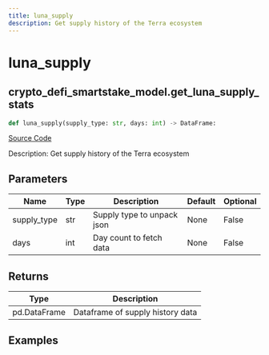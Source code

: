 ```yaml
---
title: luna_supply
description: Get supply history of the Terra ecosystem
---
```

# luna_supply

## crypto_defi_smartstake_model.get_luna_supply_stats

```python
def luna_supply(supply_type: str, days: int) -> DataFrame:
```
[Source Code](https://github.com/OpenBB-finance/OpenBBTerminal/tree/main/openbb_terminal/cryptocurrency/defi/smartstake_model.py#L13)

Description: Get supply history of the Terra ecosystem

## Parameters

| Name | Type | Description | Default | Optional |
| ---- | ---- | ----------- | ------- | -------- |
| supply_type | str | Supply type to unpack json | None | False |
| days | int | Day count to fetch data | None | False |

## Returns

| Type | Description |
| ---- | ----------- |
| pd.DataFrame | Dataframe of supply history data |

## Examples

